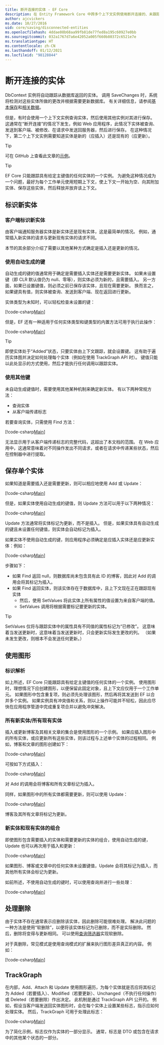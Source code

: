 ```yaml
---
title: 断开连接的实体 - EF Core
description: 在 Entity Framework Core 中跨多个上下文实例使用断开连接的、未跟踪的实体
author: ajcvickers
ms.date: 10/27/2016
uid: core/saving/disconnected-entities
ms.openlocfilehash: 4ddae08b68aa99fb81de77fed8a195c60927e0bb
ms.sourcegitcommit: 032a1767d7a6e42052a005f660b80372c6521e7e
ms.translationtype: HT
ms.contentlocale: zh-CN
ms.lasthandoff: 01/12/2021
ms.locfileid: "98128844"
---
```

# <a name="disconnected-entities"></a>断开连接的实体

DbContext 实例将自动跟踪从数据库返回的实体。 调用 SaveChanges 时，系统将检测对这些实体所做的更改并根据需要更新数据库。 有关详细信息，请参阅[基本保存](xref:core/saving/basic)和[相关数据](xref:core/saving/related-data)。

但是，有时会使用一个上下文实例查询实体，然后使用其他实例对其进行保存。 这通常在“断开连接”的情况下发生，例如 Web 应用程序，此情况下实体被查询、发送到客户端、被修改、在请求中发送回服务器，然后进行保存。 在这种情况下，第二个上下文实例需要知道实体是新的（应插入）还是现有的（应更新）。

<!-- markdownlint-disable MD028 -->
> [!TIP]
> 可在 GitHub 上查看此文章的[示例](https://github.com/dotnet/EntityFramework.Docs/tree/master/samples/core/Saving/Disconnected/)。

> [!TIP]
> EF Core 只能跟踪具有给定主键值的任何实体的一个实例。 为避免这种情况成为一个问题，最好为每个工作单元使用短期上下文，使上下文一开始为空、向其附加实体、保存这些实体，然后释放并放弃该上下文。
<!-- markdownlint-enable MD028 -->

## <a name="identifying-new-entities"></a>标识新实体

### <a name="client-identifies-new-entities"></a>客户端标识新实体

由客户端通知服务器实体是新实体还是现有实体，这是最简单的情况。 例如，通常插入新实体的请求与更新现有实体的请求不同。

本节的其余部分介绍了需要以其他某种方式确定是插入还是更新的情况。

### <a name="with-auto-generated-keys"></a>使用自动生成的键

自动生成的键的值通常用于确定是需要插入实体还是需要更新实体。 如果未设置键（即 CLR 默认值仍为 null、零等），则实体必须为新的，且需要插入。 另一方面，如果已设置键值，则必须之前已保存该实体，且现在需要更新。 换而言之，如果键具有值，则实体被查询、发送到客户端、现在返回进行更新。

实体类型为未知时，可以轻松检查未设置的键：

[!code-csharp[Main](../../../samples/core/Saving/Disconnected/Sample.cs#IsItNewSimple)]

但是，EF 还有一种适用于任何实体类型和键类型的内置方法可用于执行此操作：

[!code-csharp[Main](../../../samples/core/Saving/Disconnected/Sample.cs#IsItNewGeneral)]

> [!TIP]
> 即使实体处于“Added”状态，只要实体由上下文跟踪，就会设置键。 这有助于遍历实体图并决定如何处理每个实体（例如在使用 TrackGraph API 时）。 键值只能以此处显示的方式使用，然后才能执行任何调用以跟踪实体。

### <a name="with-other-keys"></a>使用其他键

未自动生成键值时，需要使用其他某种机制来确定新实体。 有以下两种常规方法：

* 查询实体
* 从客户端传递标志

若要查询实体，只需使用 Find 方法：

[!code-csharp[Main](../../../samples/core/Saving/Disconnected/Sample.cs#IsItNewQuery)]

无法显示用于从客户端传递标志的完整代码，这超出了本文档的范围。 在 Web 应用中，这通常意味着对不同操作发出不同请求，或者在请求中传递某些状态，然后在控制器中进行提取。

## <a name="saving-single-entities"></a>保存单个实体

如果知道是需要插入还是需要更新，则可以相应地使用 Add 或 Update：

[!code-csharp[Main](../../../samples/core/Saving/Disconnected/Sample.cs#InsertAndUpdateSingleEntity)]

但是，如果实体使用自动生成的键值，则 Update 方法可以用于以下两种情况：

[!code-csharp[Main](../../../samples/core/Saving/Disconnected/Sample.cs#InsertOrUpdateSingleEntity)]

Update 方法通常将实体标记为更新，而不是插入。 但是，如果实体具有自动生成的键且未设置任何键值，则实体会自动标记为插入。

如果实体不使用自动生成的键，则应用程序必须确定是应插入实体还是应更新实体：例如：

[!code-csharp[Main](../../../samples/core/Saving/Disconnected/Sample.cs#InsertOrUpdateSingleEntityWithFind)]

步骤如下：

* 如果 Find 返回 null，则数据库尚未包含具有此 ID 的博客，因此对 Add 的调用会将其标记为插入。
* 如果 Find 返回实体，则该实体存在于数据库中，且上下文现在正在跟踪现有实体
  * 然后，使用 SetValues 将此实体上所有属性的值设置为来自客户端的值。
  * SetValues 调用将根据需要标记要更新的实体。

> [!TIP]
> SetValues 仅将与跟踪实体中的属性具有不同值的属性标记为“已修改”。 这意味着当发送更新时，这意味着当发送更新时，只会更新实际发生更改的列。 （如果未发生更改，则根本不会发送任何更新。）

## <a name="working-with-graphs"></a>使用图形

### <a name="identity-resolution"></a>标识解析

如上所述，EF Core 只能跟踪具有给定主键值的任何实体的一个实例。 使用图形时，理想情况下应创建图形，以便保留此固定对象，且上下文应仅用于一个工作单元。 如果图形中包含重复项，则必须先处理该图形，然后再将其发送到 EF 以合并多个实例。 如果实例具有冲突值和关系，则以上操作可能并不轻松，因此应尽快在应用程序管道中完成重复项合并以避免冲突解决。

### <a name="all-newall-existing-entities"></a>所有新实体/所有现有实体

插入或更新博客及其相关文章的集合是使用图形的一个示例。 如果应插入图形中的所有实体，或应更新所有这些实体，则该过程与上述单个实体的过程相同。 例如，博客和文章的图形创建如下：

[!code-csharp[Main](../../../samples/core/Saving/Disconnected/Sample.cs#CreateBlogAndPosts)]

可按如下方式插入：

[!code-csharp[Main](../../../samples/core/Saving/Disconnected/Sample.cs#InsertGraph)]

对 Add 的调用会将博客和所有文章标记为插入。

同样，如果图形中的所有实体都需要更新，则可以使用 Update：

[!code-csharp[Main](../../../samples/core/Saving/Disconnected/Sample.cs#UpdateGraph)]

博客及其所有文章将标记为更新。

### <a name="mix-of-new-and-existing-entities"></a>新实体和现有实体的组合

即使图形包含需要插入的实体和需要更新的实体的组合，使用自动生成的键，Update 也可以再次用于插入和更新：

[!code-csharp[Main](../../../samples/core/Saving/Disconnected/Sample.cs#InsertOrUpdateGraph)]

如果图形、博客或文章中的任何实体未设置键值，Update 会将其标记为插入，而其他所有实体会标记为更新。

如前所述，不使用自动生成的键时，可以使用查询并进行一些处理：

[!code-csharp[Main](../../../samples/core/Saving/Disconnected/Sample.cs#InsertOrUpdateGraphWithFind)]

## <a name="handling-deletes"></a>处理删除

由于实体不存在通常表示应删除该实体，因此删除可能很难处理。 解决此问题的一种方法是使用“软删除”，以便将该实体标记为已删除，而不是实际删除。 然后，删除将变得与更新相同。 可以使用[查询筛选器](xref:core/querying/filters)实现软删除。

对于真删除，常见模式是使用查询模式的扩展来执行图形差异真正的内容。 例如：

[!code-csharp[Main](../../../samples/core/Saving/Disconnected/Sample.cs#InsertUpdateOrDeleteGraphWithFind)]

## <a name="trackgraph"></a>TrackGraph

在内部，Add、Attach 和 Update 使用图形遍历，为每个实体就是否应将其标记为 Added（若要插入）、Modified（若要更新）、Unchanged（不执行任何操作）或 Deleted（若要删除）作出决定。 此机制是通过 TrackGraph API 公开的。 例如，假设当客户端发送回实体图形时，会在每个实体上设置某些标志，指示应如何处理实体。 然后，TrackGraph 可用于处理此标志：

[!code-csharp[Main](../../../samples/core/Saving/Disconnected/Sample.cs#TrackGraph)]

为了简化示例，标志仅作为实体的一部分显示。 通常，标志是 DTO 或包含在请求中的其他某个状态的一部分。
